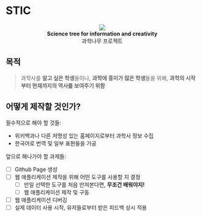 # STIC

<p align="center">
 <img src="https://github.com/TCGeneric/STIC/blob/master/STIClogo.png"> <br/>
  <b>Science tree for information and creativity</b> <br/>
  과학나무 프로젝트
</p>

## 목적
> 과학사를 **알고 싶은 학생**들이나, **과학에 흥미가 많은 학생**들을 위해, **과학의 시작부터 현재까지의 역사를 보여주기 위함**

## 어떻게 제작할 것인가?
필수적으로 해야 할 것들:
- 위키백과나 다른 저명성 있는 홈페이지로부터 과학사 정보 수집
- 한국어로 번역 및 일부 표현들을 가공

앞으로 해나가야 할 과제들:
- [ ] Github Page 생성
- [ ] 웹 애플리케이션 제작을 위해 어떤 도구를 사용할 지 결정
  - [ ] 만일 선택한 도구를 처음 만져본다면, **무조건 배워야지!**
  - [ ] 웹 애플리케이션 제작 및 구동
- [ ] 웹 애플리케이션 디버깅
- [ ] 실제 데이터 사용 시작, 유저들로부터 받은 피드백 상시 적용

